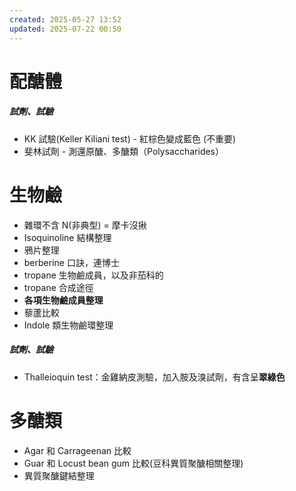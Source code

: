 ```yaml
---
created: 2025-05-27 13:52
updated: 2025-07-22 00:50
---
```

# 配醣體



##### 試劑、試驗
- KK 試驗(Keller Kiliani test) - 紅棕色變成藍色 (不重要)
- 斐林試劑 - 測還原醣、多醣類（Polysaccharides）
# 生物鹼

- 雜環不含 N(非典型) = 摩卡沒揪
- Isoquinoline 結構整理
- 鴉片整理
- berberine 口訣，連博士
- tropane 生物鹼成員，以及非茄科的
- tropane 合成途徑
- **各項生物鹼成員整理**
- 藜蘆比較 
- Indole 類生物鹼環整理
##### 試劑、試驗
- Thalleioquin test：金雞納皮測驗，加入胺及溴試劑，有含呈**翠綠色**

# 多醣類
- Agar 和 Carrageenan 比較
- Guar 和 Locust bean gum 比較(豆科異質聚醣相關整理)
- 異質聚醣鍵結整理

